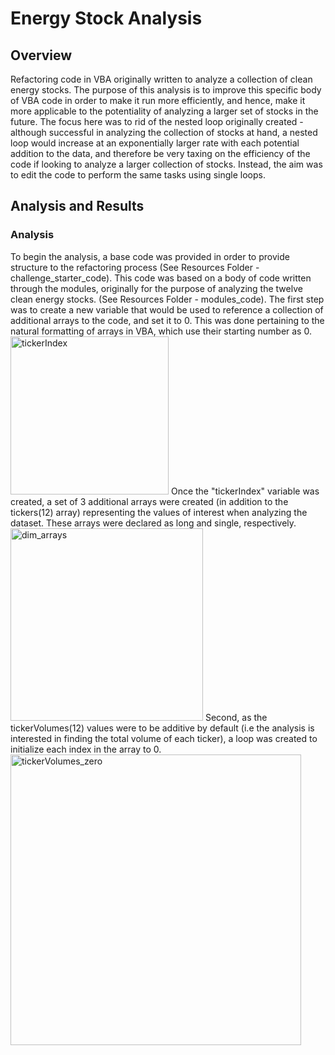# Energy Stock Analysis 
## Overview 
Refactoring code in VBA originally written to analyze a collection of clean energy stocks. The purpose of this analysis is to improve this specific body of VBA code in order to make it run more efficiently, and hence, make it more applicable to the potentiality of analyzing a larger set of stocks in the future. The focus here was to rid of the nested loop originally created - although successful in analyzing the collection of stocks at hand, a nested loop would increase at an exponentially larger rate with each potential addition to the data, and therefore be very taxing on the efficiency of the code if looking to analyze a larger collection of stocks. Instead, the aim was to edit the code to perform the same tasks using single loops.
## Analysis and Results
### Analysis 
To begin the analysis, a base code was provided in order to provide structure to the refactoring process (See Resources Folder - challenge_starter_code). This code was based on a body of code written through the modules, originally for the purpose of analyzing the twelve clean energy stocks. (See Resources Folder - modules_code). 
The first step was to create a new variable that would be used to reference a collection of additional arrays to the code, and set it to 0. This was done pertaining to the natural formatting of arrays in VBA, which use their starting number as 0.
<img width="253" alt="tickerIndex" src="https://user-images.githubusercontent.com/79600550/110257518-5093ef80-7f6c-11eb-94a2-d48121e898a2.png">
Once the "tickerIndex" variable was created, a set of 3 additional arrays were created (in addition to the tickers(12) array) representing the values of interest when analyzing the dataset. These arrays were declared as long and single, respectively. 
<img width="308" alt="dim_arrays" src="https://user-images.githubusercontent.com/79600550/110257819-7ff72c00-7f6d-11eb-87f8-5ba2957056ec.png">
Second, as the tickerVolumes(12) values were to be additive by default (i.e the analysis is interested in finding the total volume of each ticker), a loop was created to initialize each index in the array to 0. 
<img width="465" alt="tickerVolumes_zero" src="https://user-images.githubusercontent.com/79600550/110258196-53441400-7f6f-11eb-9e56-d5a31ddf9ebd.png">
